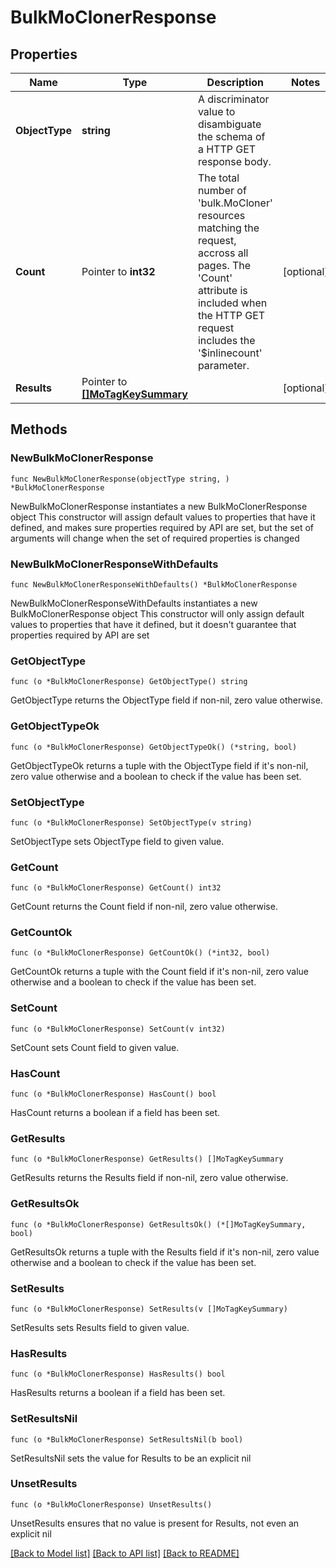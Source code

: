 # BulkMoClonerResponse

## Properties

Name | Type | Description | Notes
------------ | ------------- | ------------- | -------------
**ObjectType** | **string** | A discriminator value to disambiguate the schema of a HTTP GET response body. | 
**Count** | Pointer to **int32** | The total number of &#39;bulk.MoCloner&#39; resources matching the request, accross all pages. The &#39;Count&#39; attribute is included when the HTTP GET request includes the &#39;$inlinecount&#39; parameter. | [optional] 
**Results** | Pointer to [**[]MoTagKeySummary**](MoTagKeySummary.md) |  | [optional] 

## Methods

### NewBulkMoClonerResponse

`func NewBulkMoClonerResponse(objectType string, ) *BulkMoClonerResponse`

NewBulkMoClonerResponse instantiates a new BulkMoClonerResponse object
This constructor will assign default values to properties that have it defined,
and makes sure properties required by API are set, but the set of arguments
will change when the set of required properties is changed

### NewBulkMoClonerResponseWithDefaults

`func NewBulkMoClonerResponseWithDefaults() *BulkMoClonerResponse`

NewBulkMoClonerResponseWithDefaults instantiates a new BulkMoClonerResponse object
This constructor will only assign default values to properties that have it defined,
but it doesn't guarantee that properties required by API are set

### GetObjectType

`func (o *BulkMoClonerResponse) GetObjectType() string`

GetObjectType returns the ObjectType field if non-nil, zero value otherwise.

### GetObjectTypeOk

`func (o *BulkMoClonerResponse) GetObjectTypeOk() (*string, bool)`

GetObjectTypeOk returns a tuple with the ObjectType field if it's non-nil, zero value otherwise
and a boolean to check if the value has been set.

### SetObjectType

`func (o *BulkMoClonerResponse) SetObjectType(v string)`

SetObjectType sets ObjectType field to given value.


### GetCount

`func (o *BulkMoClonerResponse) GetCount() int32`

GetCount returns the Count field if non-nil, zero value otherwise.

### GetCountOk

`func (o *BulkMoClonerResponse) GetCountOk() (*int32, bool)`

GetCountOk returns a tuple with the Count field if it's non-nil, zero value otherwise
and a boolean to check if the value has been set.

### SetCount

`func (o *BulkMoClonerResponse) SetCount(v int32)`

SetCount sets Count field to given value.

### HasCount

`func (o *BulkMoClonerResponse) HasCount() bool`

HasCount returns a boolean if a field has been set.

### GetResults

`func (o *BulkMoClonerResponse) GetResults() []MoTagKeySummary`

GetResults returns the Results field if non-nil, zero value otherwise.

### GetResultsOk

`func (o *BulkMoClonerResponse) GetResultsOk() (*[]MoTagKeySummary, bool)`

GetResultsOk returns a tuple with the Results field if it's non-nil, zero value otherwise
and a boolean to check if the value has been set.

### SetResults

`func (o *BulkMoClonerResponse) SetResults(v []MoTagKeySummary)`

SetResults sets Results field to given value.

### HasResults

`func (o *BulkMoClonerResponse) HasResults() bool`

HasResults returns a boolean if a field has been set.

### SetResultsNil

`func (o *BulkMoClonerResponse) SetResultsNil(b bool)`

 SetResultsNil sets the value for Results to be an explicit nil

### UnsetResults
`func (o *BulkMoClonerResponse) UnsetResults()`

UnsetResults ensures that no value is present for Results, not even an explicit nil

[[Back to Model list]](../README.md#documentation-for-models) [[Back to API list]](../README.md#documentation-for-api-endpoints) [[Back to README]](../README.md)


